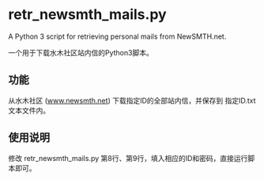 # retr_newsmth_mails.py

A Python 3 script for retrieving personal mails from NewSMTH.net. 

一个用于下载水木社区站内信的Python3脚本。

## 功能

从水木社区 (www.newsmth.net) 下载指定ID的全部站内信，并保存到 指定ID.txt 文本文件内。

## 使用说明

修改 retr_newsmth_mails.py 第8行、第9行，填入相应的ID和密码，直接运行脚本即可。
